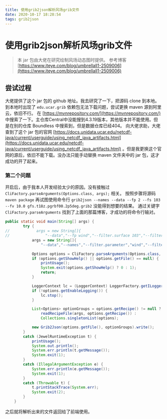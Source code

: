 ```yaml
---
title: 使用grib2json解析风场grib文件
date: 2020-10-17 18:28:54
tags: grib2json
---
```


# 使用grib2json解析风场grib文件
> 本 jar 包由大佬在研究绘制风场动态图时提供。
> 参考博客 [https://www.iteye.com/blog/umbrellall1-2509006](https://www.iteye.com/blog/umbrellall1-2509006)

<!--more-->

## 尝试过程
大佬提供了这个 jar 包的 github 地址。我去研究了一下，把源码 clone 到本地。
到本地时出现了 `edu.ucar.grib` 依赖包无法下载问题，尝试更换 maven 源到阿里云，依旧不行。
在 [https://mvnrepository.com/](https://mvnrepository.com/) 中搜索了一下。主仓库Central中没能搜到4.3.19版本，其他版本并不能使用。但是在别的仓库 Boundless 中搜索到，但是数据仓库已经404。
向大佬求助，大佬查到了这个 jar 包的官网 [https://docs.unidata.ucar.edu/netcdf-java/current/userguide/using_netcdf_java_artifacts.html](https://docs.unidata.ucar.edu/netcdf-java/current/userguide/using_netcdf_java_artifacts.html) 。但是我更换这个官网的源后，依旧不能下载。没办法只能手动替换 maven 文件夹中的 jar 包，这才成功的开了起来。

### 第二个问题
开启后，由于我本人开发经验太少的原因。没有接触过 `CliFactory.parseArguments(Options.class, args);` 相关。
按照步骤将源码 `maven package` 再试图使用命令行 `grib2json --names --data --fp 2 --fs 103 --fv 10.0 gfs.t18z.pgrbf00.2p5deg.grib2` 没能得到想要的结果。
通过关键字 `CliFactory.parseArguments` 找到了上面的那篇博客，才成功的将命令行输对。
``` java
public static void main(String[] args) {
        try {
//            args = new String[]{
//                "--data","--fp wind","--filter.surface 103","--filter.value 10.0","E:\\idea-workspace\\grib2json\\target\\grib2json-0.8.0-SNAPSHOT\\bin\\ Z_NAFP_C_BABJ_20201203000801_P_CLDAS_RT_CHN_0P05_HOR-WIN-2020120300.grib2"};
            args = new String[]{
                "--data","--names","--filter.parameter","wind","--filter.surface","103","--filter.value", "10.0","--output", "D://a.txt", "D://text.GRB2"};

            Options options = CliFactory.parseArguments(Options.class, args);
            if (options.getShowHelp() || options.getFile() == null) {
                printUsage();
                System.exit(options.getShowHelp() ? 0 : 1);
                return;
            }

            LoggerContext lc = (LoggerContext) LoggerFactory.getILoggerFactory();
            if (!options.getEnableLogging()) {
                lc.stop();
            }

            List<Options> optionGroups = options.getRecipe() != null ?
                readRecipeFile(args, options.getRecipe()) :
                Collections.singletonList(options);

            new Grib2Json(options.getFile(), optionGroups).write();
        }
        catch (JewelRuntimeException t) {
            printUsage();
            System.out.println();
            System.err.println(t.getMessage());
            System.exit(1);
        }
        catch (IllegalArgumentException e) {
            System.err.println(e.getMessage());
            System.exit(1);
        }
        catch (Throwable t) {
            t.printStackTrace(System.err);
            System.exit(2);
        }
    }
```

之后就将解析出来的文件返回给了前端使用。